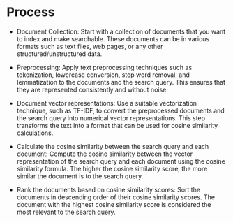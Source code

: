 # Process
- Document Collection: 
Start with a collection of documents that you want to index and make searchable. These documents can be in various formats such as text files, web pages, or any other structured/unstructured data.

- Preprocessing: 
Apply text preprocessing techniques such as tokenization, lowercase conversion, stop word removal, and lemmatization to the documents and the search query. This ensures that they are represented consistently and without noise.

- Document vector representations:
Use a suitable vectorization technique, such as TF-IDF, to convert the preprocessed documents and the search query into numerical vector representations. This step transforms the text into a format that can be used for cosine similarity calculations.

- Calculate the cosine similarity between the search query and each document:
Compute the cosine similarity between the vector representation of the search query and each document using the cosine similarity formula. The higher the cosine similarity score, the more similar the document is to the search query.

- Rank the documents based on cosine similarity scores:
Sort the documents in descending order of their cosine similarity scores. The document with the highest cosine similarity score is considered the most relevant to the search query.

